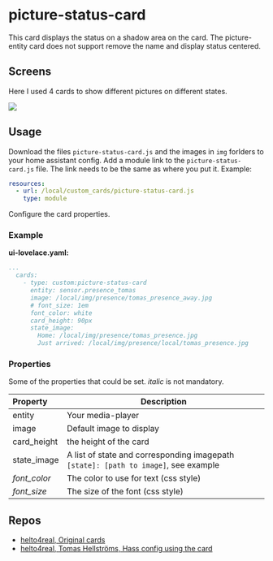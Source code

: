 # picture-status-card
This card displays the status on a shadow area on the card. The picture-entity card does not support remove the name and display status centered.
## Screens 
Here I used 4 cards to show different pictures on different states.

<a href="docs/screen_1.png" target="_blank"><img src="docs/screen_1.png"  /></a>

## Usage
Download the files `picture-status-card.js` and the images in `img` forlders to your home assistant config. Add a module link to the `picture-status-card.js` file. The link needs to be the same as where you put it.
Example:
```yaml
resources:
  - url: /local/custom_cards/picture-status-card.js
    type: module
```
Configure the card properties.

### Example

**ui-lovelace.yaml:**

```yaml
...
  cards:
    - type: custom:picture-status-card
      entity: sensor.presence_tomas
      image: /local/img/presence/tomas_presence_away.jpg
      # font_size: 1em
      font_color: white
      card_height: 90px
      state_image:
        Home: /local/img/presence/tomas_presence.jpg
        Just arrived: /local/img/presence/local/tomas_presence.jpg
```


### Properties
Some of the properties that could be set. *italic* is not mandatory.

| Property |Description
|:---------|-----------
| entity | Your media-player
| image | Default image to display
| card_height| the height of the card
| state_image| A list of state and corresponding imagepath `[state]: [path to image]`, see example
|*font_color*| The color to use for text (css style)
|*font_size* | The size of the font (css style)

## Repos 
- [helto4real, Original cards](https://github.com/helto4real/lovelace-custom-cards)
- [helto4real, Tomas Hellströms, Hass config using the card](https://github.com/helto4real/hassio)
